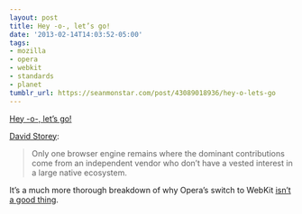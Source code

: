 ```yaml
---
layout: post
title: Hey -o-, let’s go!
date: '2013-02-14T14:03:52-05:00'
tags:
- mozilla
- opera
- webkit
- standards
- planet
tumblr_url: https://seanmonstar.com/post/43089018936/hey-o-lets-go
---
```

[Hey -o-, let’s go!](http://generatedcontent.org/post/43036827576/hey-o-lets-go)  

[David Storey](http://generatedcontent.org/post/43036827576/hey-o-lets-go):

> Only one browser engine remains where the dominant contributions come from an independent vendor who don’t have a vested interest in a large native ecosystem.

It’s a much more thorough breakdown of why Opera’s switch to WebKit [isn’t a good thing](http://seanmonstar.com/blog/opera-switches-to-webkit/).

